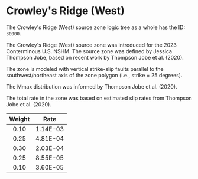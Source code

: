 # Crowley's Ridge (West)

The Crowley's Ridge (West) source zone logic tree as a whole has the ID: `30000`.

The Crowley's Ridge (West) source zone was introduced for the 2023 Conterminous U.S. NSHM.
The source zone was defined by Jessica Thompson Jobe, based on recent work by
Thompson Jobe et al. (2020).


The zone is modeled with vertical strike-slip faults parallel to the southwest/northeast axis of the
zone polygon (i.e., strike = 25 degrees).

The Mmax distribution was informed by Thompson Jobe et al. (2020).

The total rate in the zone was based on estimated slip rates from Thompson Jobe et al. (2020).  

|Weight| Rate     |
|:----:|:--------:|
| 0.10 | 1.14E-03 |                    
| 0.25 | 4.81E-04 |                  
| 0.30 | 2.03E-04 |                   
| 0.25 | 8.55E-05 |
| 0.10 | 3.60E-05 |
